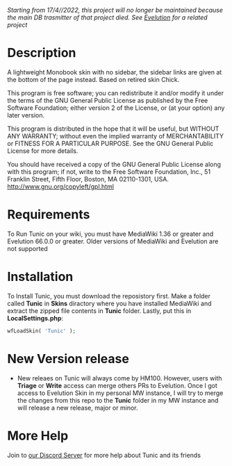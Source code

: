 *Starting from 17/4//2022, this project will no longer be maintained because the main DB trasmitter of that project died. See [Evelution](https://github.com/AWikia/SkinEvelution) for a related project*

# Description
A lightweight Monobook skin with no sidebar, the sidebar links are
given at the bottom of the page instead. Based on retired skin Chick.

This program is free software; you can redistribute it and/or modify
it under the terms of the GNU General Public License as published by
the Free Software Foundation; either version 2 of the License, or
(at your option) any later version.

This program is distributed in the hope that it will be useful,
but WITHOUT ANY WARRANTY; without even the implied warranty of
MERCHANTABILITY or FITNESS FOR A PARTICULAR PURPOSE. See the
GNU General Public License for more details.

You should have received a copy of the GNU General Public License along
with this program; if not, write to the Free Software Foundation, Inc.,
51 Franklin Street, Fifth Floor, Boston, MA 02110-1301, USA.
http://www.gnu.org/copyleft/gpl.html


# Requirements
To Run Tunic on your wiki, you must have MediaWiki 1.36 or greater and Evelution 66.0.0 or greater. Older versions of MediaWiki and Evelution are not supported

# Installation
To Install Tunic, you must download the reposistory first. Make a folder called **Tunic** in **Skins** diractory where you have installed MediaWiki and extract the zipped file contents in **Tunic** folder.  Lastly, put this in **LocalSettings.php**:
```php
wfLoadSkin( 'Tunic' );
```

# New Version release
- New releaes on Tunic will always come by HM100. However, users with **Triage** or **Write** access can merge others PRs to Evelution. Once I got access to Evelution Skin in my personal MW instance, I will try to merge the changes from this repo to the **Tunic** folder in my MW instance and will release a new release, major or minor.

# More Help
Join to [our Discord Server](https://discord.gg/a6FbV6zWFs) for more help about Tunic and its friends
